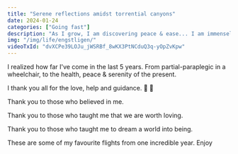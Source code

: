 ```yaml
---
title: "Serene reflections amidst torrential canyons"
date: 2024-01-24
categories: ["Going fast"]
description: "As I grow, I am discovering peace & ease... I am immensely thankful for the beings that are guiding me."
img: "/img/life/engstligen/"
videoTxId: "dvXCPe39LOJu_jWSRBf_8wKX3PtNCduQ3q-yOpZvKpw"
---
```

I realized how far I've come in the last 5 years. From partial-paraplegic in a wheelchair, to the health, peace & serenity of the present.

I thank you all for the love, help and guidance. 🌱 🤍

Thank you to those who believed in me.

Thank you to those who taught me that we are worth loving.

Thank you to those who taught me to dream a world into being.

These are some of my favourite flights from one incredible year. Enjoy
